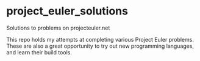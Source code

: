 # project_euler_solutions
Solutions to problems on projecteuler.net

This repo holds my attempts at completing various Project Euler problems. 
These are also a great opportunity to try out new programming languages, and learn their build tools.
